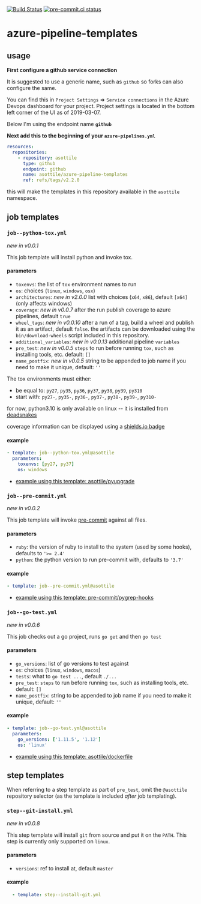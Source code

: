 [![Build Status](https://dev.azure.com/asottile/asottile/_apis/build/status/asottile.azure-pipeline-templates?branchName=master)](https://dev.azure.com/asottile/asottile/_build/latest?definitionId=7&branchName=master)
[![pre-commit.ci status](https://results.pre-commit.ci/badge/github/asottile/azure-pipeline-templates/master.svg)](https://results.pre-commit.ci/latest/github/asottile/azure-pipeline-templates/master)

azure-pipeline-templates
========================

## usage

**First configure a github service connection**

It is suggested to use a generic name, such as `github` so forks can also
configure the same.

You can find this in `Project Settings` => `Service connections` in the
Azure Devops dashboard for your project.  Project settings is located in the
bottom left corner of the UI as of 2019-03-07.

Below I'm using the endpoint name **`github`**

**Next add this to the beginning of your `azure-pipelines.yml`**

```yaml
resources:
  repositories:
    - repository: asottile
      type: github
      endpoint: github
      name: asottile/azure-pipeline-templates
      ref: refs/tags/v2.2.0
```

this will make the templates in this repository available in the `asottile`
namespace.

## job templates

### `job--python-tox.yml`

_new in v0.0.1_

This job template will install python and invoke tox.

#### parameters

- `toxenvs`: the list of `tox` environment names to run
- `os`: choices (`linux`, `windows`, `osx`)
- `architectures`: _new in v2.0.0_ list with choices (`x64`, `x86`),
  default `[x64]` (only affects windows)
- `coverage`: _new in v0.0.7_ after the run publish coverage to azure
  pipelines, default `true`
- `wheel_tags`: _new in v0.0.10_ after a run of a tag, build a wheel and
  publish it as an artifact, default `false`.  the artifacts can be downloaded
  using the `bin/download-wheels` script included in this repository.
- `additional_variables`: _new in v0.0.13_ additional pipeline `variables`
- `pre_test`: _new in v0.0.5_ `steps` to run before running `tox`, such as
  installing tools, etc.  default: `[]`
- `name_postfix`: _new in v0.0.5_ string to be appended to job name if you need
  to make it unique, default: `''`

The tox environments must either:
- be equal to: `py27`, `py35`, `py36`, `py37`, `py38`, `py39`, `py310`
- start with: `py27-`, `py35-`, `py36-`, `py37-`, `py38-`, `py39-`, `py310-`

for now, python3.10 is only available on linux -- it is installed from
[deadsnakes](https://github.com/deadsnakes)

coverage information can be displayed using a
[shields.io badge](https://shields.io/category/coverage)

#### example

```yaml
- template: job--python-tox.yml@asottile
  parameters:
    toxenvs: [py27, py37]
    os: windows
```

- [example using this template: asottile/pyupgrade](https://github.com/asottile/pyupgrade/blob/8701d8b7/azure-pipelines.yml#L14-L21)

### `job--pre-commit.yml`

_new in v0.0.2_

This job template will invoke [pre-commit](https://pre-commit.com) against all
files.

#### parameters

- `ruby`: the version of ruby to install to the system (used by some hooks),
  defaults to `'>= 2.4'`
- `python`: the python version to run pre-commit with, defaults to `'3.7'`

#### example

```yaml
- template: job--pre-commit.yml@asottile
```

- [example using this template: pre-commit/pygrep-hooks](https://github.com/pre-commit/pygrep-hooks/blob/2968c93e/azure-pipelines.yml#L9-L10)

### `job--go-test.yml`

_new in v0.0.6_

This job checks out a go project, runs `go get` and then `go test`

#### parameters

- `go_versions`: list of go versions to test against
- `os`: choices (`linux`, `windows`, `macos`)
- `tests`: what to `go test ...`, default `./...`
- `pre_test`: `steps` to run before running `tox`, such as installing tools,
  etc.  default: `[]`
- `name_postfix`: string to be appended to job name if you need to make it
  unique, default: `''`

#### example

```yaml
- template: job--go-test.yml@asottile
  parameters:
    go_versions: ['1.11.5', '1.12']
    os: 'linux'
```

- [example using this template: asottile/dockerfile](https://github.com/asottile/dockerfile/blob/2bd942dc/azure-pipelines.yml#L16-L21)

## step templates

When referring to a step template as part of `pre_test`, omit the `@asottile`
repository selector (as the template is included *after* job templating).

### `step--git-install.yml`

_new in v0.0.8_

This step template will install `git` from source and put it on the `PATH`.
This step is currently only supported on `linux`.

#### parameters

- `versions`: ref to install at, default `master`

#### example

```yaml
  - template: step--install-git.yml
```
